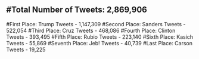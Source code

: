 #Total Number of Tweets: 2,869,906 
---
#First Place: Trump Tweets - 1,147,309
#Second Place: Sanders Tweets - 522,054
#Third Place: Cruz Tweets - 468,086
#Fourth Place: Clinton Tweets - 393,495
#Fifth Place: Rubio Tweets - 223,140
#Sixth Place: Kasich Tweets - 55,869
#Seventh Place: Jeb! Tweets - 40,739
#Last Place: Carson Tweets - 19,225
